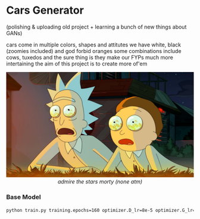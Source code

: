 # Cars Generator

(polishing & uploading old project + learning a bunch of new things about GANs)

cars come in multiple colors, shapes and attitutes
we have white, black (zoomies included) and god forbid oranges
some combinations include cows, tuxedos and 
the sure thing is they make our FYPs much more intertaining
the aim of this project is to create more of'em 

<p align="center">
  <img src="data/download.jpg" width="640"><br>
  <em>admire the stars morty (none atm)</em>
</p>


### Base Model
```bash
python train.py training.epochs=160 optimizer.D_lr=8e-5 optimizer.G_lr=12e-5
```
